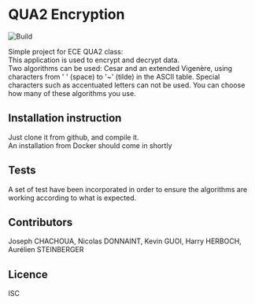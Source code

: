 # QUA2 Encryption

![Build](https://travis-ci.org/bt57100/QUA2-Encryption.svg?branch=master)

Simple project for ECE QUA2 class:  
This application is used to encrypt and decrypt data.  
Two algorithms can be used: Cesar and an extended Vigenère, using characters from ' ' (space) to '~' (tilde) in the ASCII table. Special characters such as accentuated letters can not be used. You can choose how many of these algorithms you use.


## Installation instruction

Just clone it from github, and compile it.  
An installation from Docker should come in shortly

## Tests
A set of test have been incorporated in order to ensure the algorithms are working according to what is expected.


## Contributors

Joseph CHACHOUA, Nicolas DONNAINT, Kevin GUOI, Harry HERBOCH, Aurélien STEINBERGER

## Licence

ISC
